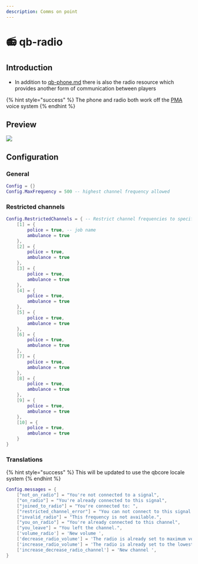 ```yaml
---
description: Comms on point
---
```


# 📻 qb-radio

## Introduction

-   In addition to [qb-phone.md](qb-phone.md "mention") there is also the radio resource which provides another form of communication between players

{% hint style="success" %}
The phone and radio both work off the [PMA](https://github.com/AvarianKnight/pma-voice) voice system
{% endhint %}

## Preview

![](../.gitbook/assets/3MY2Cze.jpeg)

## Configuration

### General

```lua
Config = {}
Config.MaxFrequency = 500 -- highest channel frequency allowed
```

### Restricted channels

```lua
Config.RestrictedChannels = { -- Restrict channel frequencies to specific jobs
    [1] = {
        police = true, -- job name
        ambulance = true
    },
    [2] = {
        police = true,
        ambulance = true
    },
    [3] = {
        police = true,
        ambulance = true
    },
    [4] = {
        police = true,
        ambulance = true
    },
    [5] = {
        police = true,
        ambulance = true
    },
    [6] = {
        police = true,
        ambulance = true
    },
    [7] = {
        police = true,
        ambulance = true
    },
    [8] = {
        police = true,
        ambulance = true
    },
    [9] = {
        police = true,
        ambulance = true
    },
    [10] = {
        police = true,
        ambulance = true
    }
}
```

### Translations

{% hint style="success" %}
This will be updated to use the qbcore locale system
{% endhint %}

```lua
Config.messages = {
    ["not_on_radio"] = "You're not connected to a signal",
    ["on_radio"] = "You're already connected to this signal",
    ["joined_to_radio"] = "You're connected to: ",
    ["restricted_channel_error"] = "You can not connect to this signal!",
    ["invalid_radio"] = "This frequency is not available.",
    ["you_on_radio"] = "You're already connected to this channel",
    ["you_leave"] = "You left the channel.",
    ['volume_radio'] = 'New volume ',
    ['decrease_radio_volume'] = 'The radio is already set to maximum volume',
    ['increase_radio_volume'] = 'The radio is already set to the lowest volume',
    ['increase_decrease_radio_channel'] = 'New channel ',
}
```

